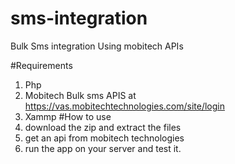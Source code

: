 # sms-integration
Bulk Sms integration Using mobitech APIs

#Requirements
1. Php
2. Mobitech Bulk sms APIS at https://vas.mobitechtechnologies.com/site/login
3. Xammp 
#How to use
1. download the zip and  extract the files
2. get an api from mobitech technologies
3. run the app on your server and test it.
